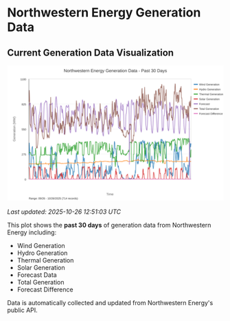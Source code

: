 # Northwestern Energy Generation Data

## Current Generation Data Visualization

![Northwestern Energy Generation Data](images/nwe_generation_plot.svg)

*Last updated: 2025-10-26 12:51:03 UTC*

This plot shows the **past 30 days** of generation data from Northwestern Energy including:
- Wind Generation
- Hydro Generation  
- Thermal Generation
- Solar Generation
- Forecast Data
- Total Generation
- Forecast Difference

Data is automatically collected and updated from Northwestern Energy's public API.

